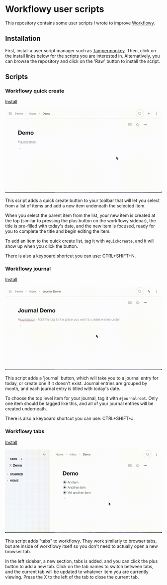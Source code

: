 # Workflowy user scripts

This repository contains some user scripts I wrote to improve [Workflowy](https://workflowy.com).

## Installation

First, install a user script manager such as [Tampermonkey](https://tampermonkey.net/). Then, click on the install links below for the scripts you are interested in. Alternatively, you can browse the repository and click on the 'Raw' button to install the script.

## Scripts

### Workflowy quick create

[Install](https://github.com/mivok/workflowy-userscripts/raw/master/quickCreate.user.js)

![Quick create demo screencast](demos/quickcreate_demo.gif)

This script adds a quick create button to your toolbar that will let you select from a list of items and add a new item undeneath the selected item.

When you select the parent item from the list, your new item is created at the top (similar to pressing the plus button on the workflowy sidebar), the title is pre-filled with today's date, and the new item is focused, ready for you to complete the title and begin editing the item.

To add an item to the quick create list, tag it with `#quickcreate`, and it will show up when you click the button.

There is also a keyboard shortcut you can use: CTRL+SHIFT+N.

### Workflowy journal

[Install](https://github.com/mivok/workflowy-userscripts/raw/master/journal.user.js)

![Journal demo screencast](demos/journal_demo.gif)

This script adds a 'journal' button, which will take you to a journal entry for today, or create one if it doesn't exist. Journal entries are grouped by month, and each journal entry is titled with today's date.

To choose the top level item for your journal, tag it with `#journalroot`. Only one item should be tagged like this, and all of your journal entries will be created underneath.

There is also a keyboard shortcut you can use: CTRL+SHIFT+J.

### Workflowy tabs

[Install](https://github.com/mivok/workflowy-userscripts/raw/master/tabs.user.js)

![Tabs demo screencast](demos/tabs_demo.gif)

This script adds "tabs" to workflowy. They work similarly to browser tabs, but are inside of workflowy itself so you don't need to actually open a new browser tab.

In the left sidebar, a new section, tabs is added, and you can click the plus button to add a new tab. Click on the tab names to switch between tabs, and the current tab will be updated to whatever item you are currently viewing. Press the X to the left of the tab to close the current tab.
